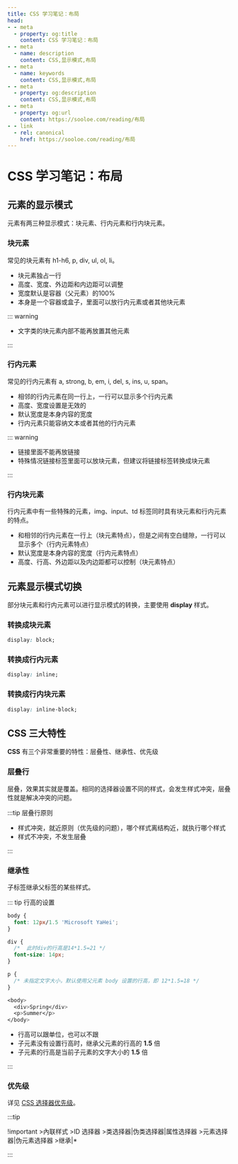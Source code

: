 ```yaml
---
title: CSS 学习笔记：布局
head:
- - meta
  - property: og:title
    content: CSS 学习笔记：布局
- - meta
  - name: description
    content: CSS,显示模式,布局
- - meta
  - name: keywords
    content: CSS,显示模式,布局
- - meta
  - property: og:description
    content: CSS,显示模式,布局
- - meta
  - property: og:url
    content: https://sooloe.com/reading/布局
- - link
  - rel: canonical
    href: https://sooloe.com/reading/布局
---
```


# CSS 学习笔记：布局

## 元素的显示模式

元素有两三种显示模式：块元素、行内元素和行内块元素。

### 块元素

常见的块元素有 h1-h6, p, div, ul, ol, li。

* 块元素独占一行
* 高度、宽度、外边距和内边距可以调整
* 宽度默认是容器（父元素）的100%
* 本身是一个容器或盒子，里面可以放行内元素或者其他块元素

::: warning

* 文字类的块元素内部不能再放置其他元素

:::

### 行内元素

常见的行内元素有 a, strong, b, em, i, del, s, ins, u, span。

* 相邻的行内元素在同一行上，一行可以显示多个行内元素
* 高度、宽度设置是无效的
* 默认宽度是本身内容的宽度
* 行内元素只能容纳文本或者其他的行内元素

::: warning

* 链接里面不能再放链接
* 特殊情况链接标签里面可以放块元素，但建议将链接标签转换成块元素

:::

### 行内块元素

行内元素中有一些特殊的元素，img、input、td 标签同时具有块元素和行内元素的特点。

* 和相邻的行内元素在一行上（块元素特点），但是之间有空白缝隙，一行可以显示多个（行内元素特点）
* 默认宽度是本身内容的宽度（行内元素特点）
* 高度、行高、外边距以及内边距都可以控制（块元素特点）

## 元素显示模式切换

部分块元素和行内元素可以进行显示模式的转换，主要使用 **display** 样式。

### 转换成块元素

```css
display: block;
```

### 转换成行内元素

```css
display: inline;
```

### 转换成行内块元素

```css
display: inline-block;
```

## **CSS** 三大特性

**CSS** 有三个非常重要的特性：层叠性、继承性、优先级

### 层叠行

层叠，效果其实就是覆盖。相同的选择器设置不同的样式，会发生样式冲突，层叠性就是解决冲突的问题。

:::tip 层叠行原则

* 样式冲突，就近原则（优先级的问题），哪个样式离结构近，就执行哪个样式
* 样式不冲突，不发生层叠

:::

### 继承性

子标签继承父标签的某些样式。

::: tip 行高的设置

```css
body {
  font: 12px/1.5 'Microsoft YaHei';
}

div {
  /*  此时div的行高是14*1.5=21 */
  font-size: 14px;
}

p {
  /* 未指定文字大小，默认使用父元素 body 设置的行高，即 12*1.5=18 */
}

<body>
  <div>Spring</div>
  <p>Summer</p>
</body>
```

* 行高可以跟单位，也可以不跟
* 子元素没有设置行高时，继承父元素的行高的 **1.5** 倍
* 子元素的行高是当前子元素的文字大小的 **1.5** 倍

:::

### 优先级

详见 [CSS 选择器优先级](https://sooloe.com/reading/css#%E9%80%89%E6%8B%A9%E5%99%A8%E7%9A%84%E4%BC%98%E5%85%88%E7%BA%A7)。

:::tip

!important >內联样式 >ID 选择器 >类选择器|伪类选择器|属性选择器 >元素选择器|伪元素选择器 >继承|*

:::
